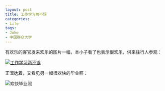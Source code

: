 ```yaml
---
layout: post
title: 工作学习两不误
categories:
- Life
tags:
- Joke
- 中国群众大学
---
```


有欢乐的客官发来欢乐的图片一幅，本小子看了也表示很欢乐，供来往行人参观：

[![工作学习两不误](http://yihui.name/cn/wp-content/uploads/2010/12/study-and-work.jpg)](http://yihui.name/cn/wp-content/uploads/2010/12/study-and-work.jpg)

正溜达着，又看见另一幅很欢快的毕业照：


![欢快毕业照](http://funnyinchina.com/wp-content/uploads/2010/05/teachers-team-photo.jpg)

